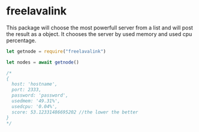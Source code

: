 # freelavalink
This package will choose the most powerfull server from a list and will post the result as a object. It chooses the server by used memory and used cpu percentage. 


```javascript
let getnode = require("freelavalink")

let nodes = await getnode()

/*
{
  host: 'hostname',
  port: 2333,
  password: 'password',
  usedmem: '49.31%',
  usedcpu: '0.04%',
  score: 53.12331486695202 //the lower the better
}
*/
```